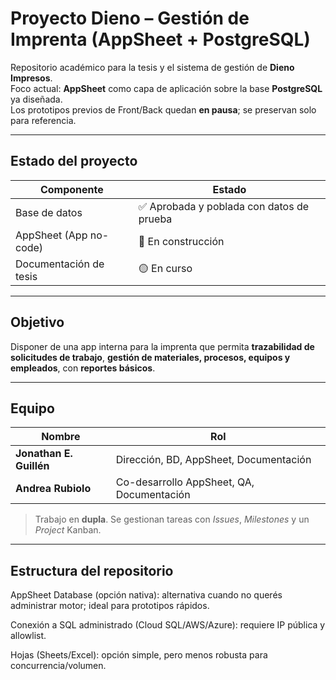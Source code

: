 # Proyecto Dieno – Gestión de Imprenta (AppSheet + PostgreSQL)

Repositorio académico para la tesis y el sistema de gestión de **Dieno Impresos**.  
Foco actual: **AppSheet** como capa de aplicación sobre la base **PostgreSQL** ya diseñada.  
Los prototipos previos de Front/Back quedan **en pausa**; se preservan solo para referencia.

---

## Estado del proyecto

| Componente | Estado |
| --- | --- |
| Base de datos | ✅ Aprobada y poblada con datos de prueba |
| AppSheet (App no-code) | 🚧 En construcción |
| Documentación de tesis | 🟡 En curso |

---

## Objetivo

Disponer de una app interna para la imprenta que permita **trazabilidad de solicitudes de trabajo**, **gestión de materiales, procesos, equipos y empleados**, con **reportes básicos**.

---

## Equipo

| Nombre | Rol |
| --- | --- |
| **Jonathan E. Guillén** | Dirección, BD, AppSheet, Documentación |
| **Andrea Rubiolo** | Co-desarrollo AppSheet, QA, Documentación |

> Trabajo en **dupla**. Se gestionan tareas con _Issues_, _Milestones_ y un _Project_ Kanban.

---

## Estructura del repositorio


AppSheet Database (opción nativa): alternativa cuando no querés administrar motor; ideal para prototipos rápidos.

Conexión a SQL administrado (Cloud SQL/AWS/Azure): requiere IP pública y allowlist.

Hojas (Sheets/Excel): opción simple, pero menos robusta para concurrencia/volumen.
